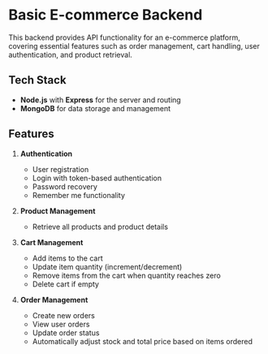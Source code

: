 # Basic E-commerce Backend

This backend provides API functionality for an e-commerce platform, covering essential features such as order management, cart handling, user authentication, and product retrieval.

## Tech Stack

- **Node.js** with **Express** for the server and routing
- **MongoDB** for data storage and management

## Features

1. **Authentication**

   - User registration
   - Login with token-based authentication
   - Password recovery
   - Remember me functionality

2. **Product Management**

   - Retrieve all products and product details

3. **Cart Management**

   - Add items to the cart
   - Update item quantity (increment/decrement)
   - Remove items from the cart when quantity reaches zero
   - Delete cart if empty

4. **Order Management**
   - Create new orders
   - View user orders
   - Update order status
   - Automatically adjust stock and total price based on items ordered
